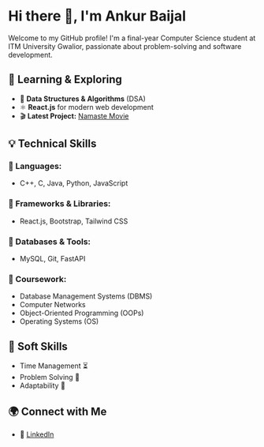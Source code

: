 # Hi there 👋, I'm Ankur Baijal

Welcome to my GitHub profile! I'm a final-year Computer Science student at ITM University Gwalior, passionate about problem-solving and software development.

## 🚀 Learning & Exploring
- 🔢 **Data Structures & Algorithms** (DSA)
- ⚛️ **React.js** for modern web development
- 🎬 **Latest Project:** [Namaste Movie](https://namastemovie-81eb3.web.app/)

## 💡 Technical Skills
### 🔹 Languages:
- C++, C, Java, Python, JavaScript

### 🔹 Frameworks & Libraries:
- React.js, Bootstrap, Tailwind CSS

### 🔹 Databases & Tools:
- MySQL, Git, FastAPI

### 🔹 Coursework:
- Database Management Systems (DBMS)
- Computer Networks
- Object-Oriented Programming (OOPs)
- Operating Systems (OS)

## 🌟 Soft Skills
- Time Management ⏳
- Problem Solving 🧠
- Adaptability 🔄

## 🌍 Connect with Me
- 🔗 [LinkedIn](https://www.linkedin.com/in/ankur-baijal-32526022b/)
